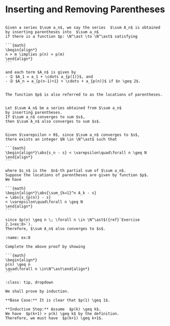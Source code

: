 # Inserting and Removing Parentheses

````{prf:definition}

Given a series $\sum a_n$, we say the series  $\sum A_n$ is obtained
by inserting parentheses into  $\sum a_n$
if there is a function $p: \N^\ast \to \N^\ast$ satisfying

```{math}
\begin{align*}
n > m \implies p(n) > p(m)
\end{align*}
```

and each term $A_n$ is given by
- ➀ $A_1 = a_1 + \cdots a_{p(1)}$, and
- ➁ $A_n = a_{p(n-1)+1} + \cdots + a_{p(n)}$ if $n \geq 2$.


The function $p$ is also referred to as the locations of parentheses.

````

````{prf:theorem}

Let $\sum A_n$ be a series obtained from $\sum a_n$
by inserting parentheses.
If $\sum a_n$ converges to sum $s$,
then $\sum A_n$ also converges to sum $s$.

````

````{prf:proof}

Given $\varepsilon > 0$, since $\sum a_n$ converges to $s$,
there exists an integer $N \in \N^\ast$ such that

```{math}
\begin{align*}\abs{s_n - s} < \varepsilon\quad\forall n \geq N
\end{align*}
```

where $s_n$ is the  $n$-th partial sum of $\sum a_n$.
Suppose the locations of parentheses are given by function $p$.
We have

```{math}
\begin{align*}\abs{\sum_{k=1}^n A_k - s}
= \abs{s_{p(n)} - s}
< \varepsilon\quad\forall n \geq N
\end{align*}
```

since $p(n) \geq n \; \forall n \in \N^\ast$({ref}`Exercise 2.1<ex:8>`).
Therefore, $\sum A_n$ also converges to $s$.

````

````{admonition} Exercise 2.1
:name: ex:8

Complete the above proof by showing

```{math}
\begin{align*}
p(n) \geq n
\quad\forall n \in\N^\ast\end{align*}
```

````

````{admonition} Solution
:class: tip, dropdown

We shall prove by induction.

**Base Case:** It is clear that $p(1) \geq 1$.

**Inductive Step:** Assume  $p(k) \geq k$.
We have  $p(k+1) > p(k) \geq k$ by the definition.
Therefore, we must have  $p(k+1) \geq k+1$.

````
